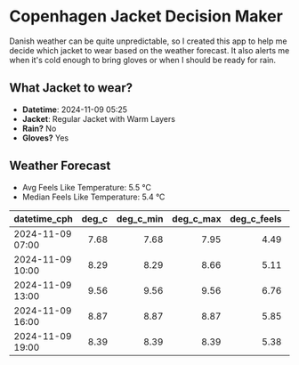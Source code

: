 
# Copenhagen Jacket Decision Maker

Danish weather can be quite unpredictable, so I created this app to help me decide which jacket to wear based on the weather forecast. 
It also alerts me when it's cold enough to bring gloves or when I should be ready for rain.

## What Jacket to wear?

- **Datetime**: 2024-11-09 05:25
- **Jacket**: Regular Jacket with Warm Layers
- **Rain?** No
- **Gloves?** Yes

## Weather Forecast
- Avg Feels Like Temperature: 5.5 °C
- Median Feels Like Temperature: 5.4 °C

| datetime_cph     |   deg_c |   deg_c_min |   deg_c_max |   deg_c_feels | weather   | wind   | rain   |
|:-----------------|--------:|------------:|------------:|--------------:|:----------|:-------|:-------|
| 2024-11-09 07:00 |    7.68 |        7.68 |        7.95 |          4.49 | Clouds    | Medium | None   |
| 2024-11-09 10:00 |    8.29 |        8.29 |        8.66 |          5.11 | Clouds    | Medium | None   |
| 2024-11-09 13:00 |    9.56 |        9.56 |        9.56 |          6.76 | Clouds    | Medium | None   |
| 2024-11-09 16:00 |    8.87 |        8.87 |        8.87 |          5.85 | Clouds    | Medium | None   |
| 2024-11-09 19:00 |    8.39 |        8.39 |        8.39 |          5.38 | Clouds    | Medium | None   |
        